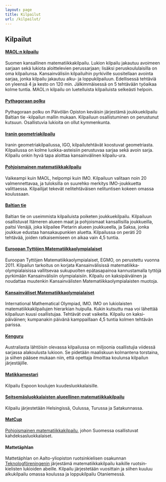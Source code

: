```yaml
---
layout: page
title: Kilpailut
url: /kilpailut/
---
```

## <a name="kilpailut"></a>Kilpailut

#### [MAOL:n kilpailu](/MAOL/)

Suomen kansallinen matematiikka&shy;kilpailu. Lukion kilpailu jakautuu
avoimeen sarjaan sekä lukiota aloittelevien perussarjaan; lisäksi
peruskoululaisilla on oma kilpailunsa. Kansainvälisiin
kilpailuihin pyrkiville suositellaan avointa sarjaa, jonka
kilpailu jakautuu alku- ja loppu&shy;kilpailuun.  Edellisessä tehtäviä
on yleensä 4 ja kesto on 120 min. Jälkimmäisessä on 5 tehtävään
työaikaa kolme tuntia.  MAOL:n kilpailu on luetelluista
kilpailuista selkeästi helpoin.

#### [Pythagoraan polku](/pythagoras/)

Pythagoraan polku on Päivölän Opiston keväisin järjestämä
joukkuekilpailu Baltian tie -kilpailun mallin mukaan. Kilpailuun
osallistuminen on perustunut kutsuun. Osallistuvia lukioita on
ollut kymmenkunta.

#### [Iranin geometriakilpailu](/IGO/)

Iranin geometriakilpailussa, IGO, kilpailutehtävät koostuvat
geometriasta. Kilpailussa on kolme luokka-asteisiin perustuvaa
sarjaa sekä avoin sarja. Kilpailu onkin hyvä tapa aloittaa
kansainvälinen kilpailu-ura.

#### [Pohjoismainen matematiikka&shy;kilpailu](/PM/)

Vaikeampi kuin MAOL, helpompi kuin IMO. Kilpailuun valitaan
noin&nbsp;20 valmennettavaa, ja tuloksilla on suurehko merkitys
IMO-joukkuetta valittaessa. Kilpailijat tekevät nelitehtäväisen
nelituntisen kokeen omassa koulussaan.

#### [Baltian tie](/Baltian_tie/)

Baltian tie on useimmista kilpailuista poiketen joukkue&shy;kilpailu.
Kilpailuun osallistuvat Itämeren alueen maat ja pohjois&shy;maat
kansallisilla joukkueilla, paitsi Venäjä, joka kilpailee Pietarin
alueen joukkueella, ja Saksa, jonka joukkue edustaa
hansakaupunkien aluetta.  Kilpailussa on peräti 20 tehtävää,
joiden ratkaisemiseen on aikaa vain 4,5 tuntia.

#### [Euroopan Tyttöjen Matematiikka&shy;olympialaiset](/EGMO/)

Euroopan Tyttöjen Matematiikka&shy;olympialaiset, EGMO, on perustettu
vuonna 2011. Kilpailun tarkoitus on korjata Kansainvälisissä
matematiikka&shy;olympialaisissa vallitsevaa sukupuolten epä&shy;tasa&shy;painoa
kannustamalla tyttöjä pyrkimään Kansainvälisiin
olympialaisiin. Kilpailu on kaksi&shy;päiväinen ja noudattaa muutenkin
Kansainvälisten Matematiikka&shy;olympialaisten muotoja.

#### [Kansainväliset Matematiikka&shy;olympialaiset](/IMO/)

<span lang="en">International Mathematical Olympiad</span>, IMO.
IMO on lukiolaisten matematiikka&shy;kilpailujen hierarkian huipulla.
Kukin kutsuttu maa voi lähettää kilpailuun kuusi osallistujaa.
Tehtävät ovat vaikeita.  Kilpailu on kaksi&shy;päiväinen; kumpanakin
päivänä kamppaillaan 4,5 tuntia kolmen tehtävän parissa.


#### [Kenguru](https://www.mayk.fi/kenguru)

Australiasta lähtöisin olevassa kilpailussa on miljoonia osallistujia
viidessä sarjassa alakoulusta lukioon.  Se pidetään maaliskuun
kolmantena torstaina, ja siihen pääsee mukaan niin, että opettaja
ilmoittaa koulunsa kilpailun järjestäjille.

#### [Matikkamestari](http://matikkamankkaa.fi/matikkamestari/)

Kilpailu Espoon koulujen kuudes&shy;luokkalaisille.

#### [Seitsemäs&shy;luokkalaisten alueellinen matematiikka&shy;kilpailu](/seiskat/)

Kilpailu järjestetään Helsingissä, Oulussa, Turussa ja Satakunnassa.

#### [MatCup](http://matcup.edublogs.org/)

[Pohjoismainen matematiikkakilpailu](http://mathclasscomp.com/),
johon Suomessa osallistuvat kahdeksas&shy;luokkalaiset.

#### Mattetäphlan

Mattetäphlan on Aalto-yliopiston ruotsin&shy;kielisen osa&shy;kunnan [Teknologföreningenin](https://www.teknologforeningen.fi/) järjestämä matematiikka&shy;kilpailu kaikille ruotsin&shy;kielisten lukioiden abeille. Kilpailu järjestetään vuosittain ja siihen kuuluu alku&shy;kilpailu omassa koulussa ja loppu&shy;kilpailu Otaniemessä. 
